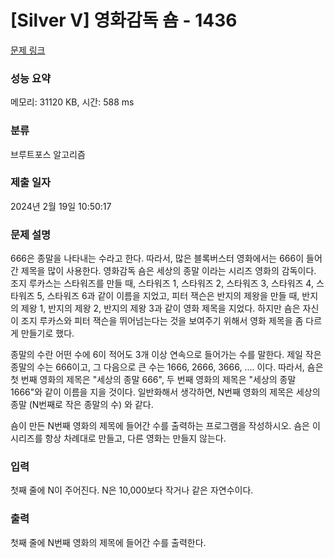 # [Silver V] 영화감독 숌 - 1436 

[문제 링크](https://www.acmicpc.net/problem/1436) 

### 성능 요약

메모리: 31120 KB, 시간: 588 ms

### 분류

브루트포스 알고리즘

### 제출 일자

2024년 2월 19일 10:50:17

### 문제 설명

<p>666은 종말을 나타내는 수라고 한다. 따라서, 많은 블록버스터 영화에서는 666이 들어간 제목을 많이 사용한다. 영화감독 숌은 세상의 종말 이라는 시리즈 영화의 감독이다. 조지 루카스는 스타워즈를 만들 때, 스타워즈 1, 스타워즈 2, 스타워즈 3, 스타워즈 4, 스타워즈 5, 스타워즈 6과 같이 이름을 지었고, 피터 잭슨은 반지의 제왕을 만들 때, 반지의 제왕 1, 반지의 제왕 2, 반지의 제왕 3과 같이 영화 제목을 지었다. 하지만 숌은 자신이 조지 루카스와 피터 잭슨을 뛰어넘는다는 것을 보여주기 위해서 영화 제목을 좀 다르게 만들기로 했다.</p>

<p>종말의 수란 어떤 수에 6이 적어도 3개 이상 연속으로 들어가는 수를 말한다. 제일 작은 종말의 수는 666이고, 그 다음으로 큰 수는 1666, 2666, 3666, .... 이다. 따라서, 숌은 첫 번째 영화의 제목은 "세상의 종말 666", 두 번째 영화의 제목은 "세상의 종말 1666"와 같이 이름을 지을 것이다. 일반화해서 생각하면, N번째 영화의 제목은 세상의 종말 (N번째로 작은 종말의 수) 와 같다.</p>

<p>숌이 만든 N번째 영화의 제목에 들어간 수를 출력하는 프로그램을 작성하시오. 숌은 이 시리즈를 항상 차례대로 만들고, 다른 영화는 만들지 않는다.</p>

### 입력 

 <p>첫째 줄에 N이 주어진다. N은 10,000보다 작거나 같은 자연수이다.</p>

### 출력 

 <p>첫째 줄에 N번째 영화의 제목에 들어간 수를 출력한다.</p>

